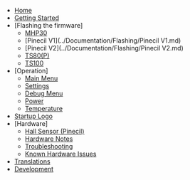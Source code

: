   - [Home](../Documentation/index.md)
  - [Getting Started](../Documentation/GettingStarted.md)
  - [Flashing the firmware]
      - [MHP30](../Documentation/Flashing/MHP30.md)
      - [Pinecil V1](../Documentation/Flashing/Pinecil V1.md)
      - [Pinecil V2](../Documentation/Flashing/Pinecil V2.md)
      - [TS80(P)](../Documentation/Flashing/TS80(P).md)
      - [TS100](../Documentation/Flashing/TS100.md)
  - [Operation]
      - [Main Menu](../Documentation/Menu.md)
      - [Settings](../Documentation/Settings.md)
      - [Debug Menu](../Documentation/DebugMenu.md)
      - [Power](../Documentation/Power.md)
      - [Temperature](../Documentation/Temperature.md)
  - [Startup Logo](../Documentation/Logo.md)
  - [Hardware]
      - [Hall Sensor (Pinecil)](../Documentation/HallSensor.md)
      - [Hardware Notes](../Documentation/Hardware.md)
      - [Troubleshooting](../Documentation/Troubleshooting.md)
      - [Known Hardware Issues](../Documentation/HardwareIssues.md)
  - [Translations](../Documentation/Translation.md)
  - [Development](../Documentation/Development.md)
